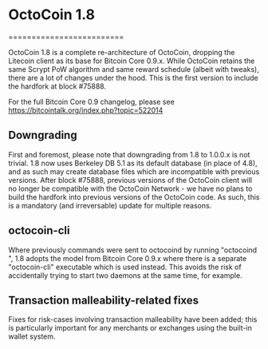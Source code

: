 # OctoCoin 1.8
=========================

OctoCoin 1.8 is a complete re-architecture of OctoCoin, dropping the Litecoin
client as its base for Bitcoin Core 0.9.x. While OctoCoin retains the same Scrypt 
PoW algorithm and same reward schedule (albeit with tweaks), there are a lot 
of changes under the hood. This is the first version to include the hardfork
at block #75888.


For the full Bitcoin Core 0.9 changelog, please see https://bitcointalk.org/index.php?topic=522014


Downgrading
-----------

First and foremost, please note that downgrading from 1.8 to 1.0.0.x is not trivial.
1.8 now uses Berkeley DB 5.1 as its default database (in place of 4.8), and as
such may create database files which are incompatible with previous versions. After
block #75888, previous versions of the OctoCoin client will no longer be compatible 
with the OctoCoin Network - we have no plans to build the hardfork into previous 
versions of the OctoCoin code. As such, this is a mandatory (and irreversable)
update for multiple reasons.

octocoin-cli
------------

Where previously commands were sent to octocoind by running
"octocoind <command>", 1.8 adopts the model from Bitcoin Core 0.9.x where there is
a separate "octocoin-cli" executable which is used instead. This avoids the risk
of accidentally trying to start two daemons at the same time, for example.


Transaction malleability-related fixes
--------------------------------------

Fixes for risk-cases involving transaction malleability have been added; this
is particularly important for any merchants or exchanges using the built-in
wallet system.
